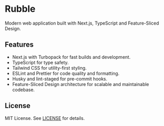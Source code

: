 # Rubble

Modern web application built with Next.js, TypeScript and Feature-Sliced Design.

## Features

- Next.js with Turbopack for fast builds and development.
- TypeScript for type safety.
- Tailwind CSS for utility-first styling.
- ESLint and Prettier for code quality and formatting.
- Husky and lint-staged for pre-commit hooks.
- Feature-Sliced Design architecture for scalable and maintainable codebase.

## License

MIT License. See [LICENSE](LICENSE) for details.

